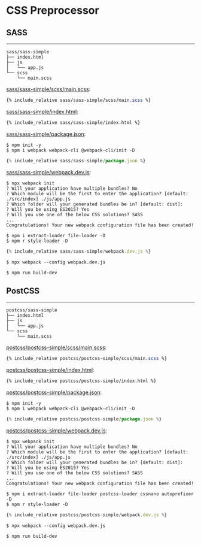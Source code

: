 # CSS Preprocessor

## SASS
---

```
sass/sass-simple
├── index.html
├── js
│   └── app.js
└── scss
    └── main.scss
```

[sass/sass-simple/scss/main.scss](sass/sass-simple/scss/main.scss):
```scss
{% include_relative sass/sass-simple/scss/main.scss %}
```

[sass/sass-simple/index.html](sass/sass-simple/index.html):
```html
{% include_relative sass/sass-simple/index.html %}
```

[sass/sass-simple/package.json](sass/sass-simple/package.json):

```
$ npm init -y
$ npm i webpack webpack-cli @webpack-cli/init -D
```

```js
{% include_relative sass/sass-simple/package.json %}
```

[sass/sass-simple/webpack.dev.js](sass/sass-simple/webpack.dev.js):

```
$ npx webpack init
? Will your application have multiple bundles? No
? Which module will be the first to enter the application? [default: ./src/index] ./js/app.js
? Which folder will your generated bundles be in? [default: dist]:
? Will you be using ES2015? Yes
? Will you use one of the below CSS solutions? SASS
...
Congratulations! Your new webpack configuration file has been created!
```

```
$ npm i extract-loader file-loader -D
$ npm r style-loader -D
```

```js
{% include_relative sass/sass-simple/webpack.dev.js %}
```

```
$ npx webpack --config webpack.dev.js
```

```
$ npm run build-dev
```

## PostCSS
---

```
postcss/sass-simple
├── index.html
├── js
│   └── app.js
└── scss
    └── main.scss
```

[postcss/postcss-simple/scss/main.scss](postcss/postcss-simple/scss/main.scss):
```scss
{% include_relative postcss/postcss-simple/scss/main.scss %}
```

[postcss/postcss-simple/index.html](postcss/postcss-simple/index.html):
```html
{% include_relative postcss/postcss-simple/index.html %}
```

[postcss/postcss-simple/package.json](postcss/postcss-simple/package.json):

```
$ npm init -y
$ npm i webpack webpack-cli @webpack-cli/init -D
```

```js
{% include_relative postcss/postcss-simple/package.json %}
```

[postcss/postcss-simple/webpack.dev.js](postcss/postcss-simple/webpack.dev.js):

```
$ npx webpack init
? Will your application have multiple bundles? No
? Which module will be the first to enter the application? [default: ./src/index] ./js/app.js
? Which folder will your generated bundles be in? [default: dist]:
? Will you be using ES2015? Yes
? Will you use one of the below CSS solutions? SASS
...
Congratulations! Your new webpack configuration file has been created!
```

```
$ npm i extract-loader file-loader postcss-loader cssnano autoprefixer -D
$ npm r style-loader -D
```

```js
{% include_relative postcss/postcss-simple/webpack.dev.js %}
```

```
$ npx webpack --config webpack.dev.js
```

```
$ npm run build-dev
```